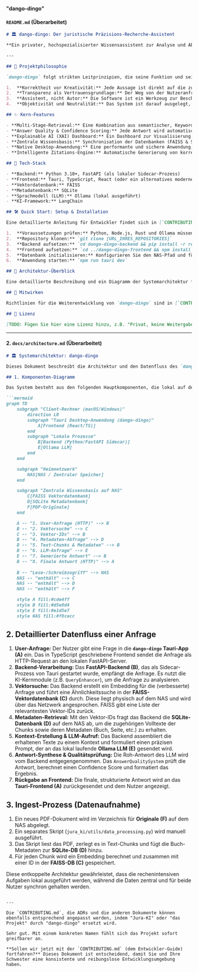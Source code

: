 **"dango-dingo"**

####  **`README.md` (Überarbeitet)**

```markdown
# 🏛️ dango-dingo: Der juristische Präzisions-Recherche-Assistent

**Ein privater, hochspezialisierter Wissensassistent zur Analyse und Abfrage von juristischen Fachtexten. `dango-dingo` ist als transparenter und validierbarer Helfer für das wissenschaftliche juristische Arbeiten konzipiert.**

---

## 🧭 Projektphilosophie

`dango-dingo` folgt strikten Leitprinzipien, die seine Funktion und seinen Zweck definieren:

1.  **Korrektheit vor Kreativität:** Jede Aussage ist direkt auf die zugrundeliegende, kuratierte Wissensbasis zurückführbar. Das System erfindet keine Informationen.
2.  **Transparenz als Vertrauensgrundlage:** Der Weg von der Nutzeranfrage zur finalen Antwort ist vollständig nachvollziehbar. Alle Retrieval- und Analyseschritte sind einsehbar.
3.  **Assistent, nicht Autor:** Die Software ist ein Werkzeug zur Beschleunigung und Absicherung der Recherche, nicht zur Erstellung eigener juristischer Meinungen. Die Verantwortung verbleibt beim Nutzer.
4.  **Objektivität und Neutralität:** Das System ist darauf ausgelegt, juristische Meinungsstreite (z.B. h.M. vs. Mindermeinung) neutral und gewichtet darzustellen, basierend auf den Quellen.

## ✨ Kern-Features

- **Multi-Stage-Retrieval:** Eine Kombination aus semantischer, Keyword- und Entitäten-basierter Suche für höchste Relevanz.
- **Answer Quality & Confidence Scoring:** Jede Antwort wird automatisch auf ihre Verlässlichkeit, Konsistenz und Quellenabdeckung bewertet.
- **Explainable AI (XAI) Dashboard:** Ein Dashboard zur Visualisierung des gesamten RAG-Prozesses, von der Query-Analyse bis zur Antwortsynthese.
- **Zentrale Wissensbasis:** Synchronisation der Datenbanken (FAISS & SQLite) über ein lokales NAS für die Nutzung durch mehrere Personen im selben Netzwerk.
- **Native Desktop-Anwendung:** Eine performante und sichere Anwendung, gebaut mit Tauri, die lokal auf dem Client-Rechner läuft.
- **Intelligente Zitations-Engine:** Automatische Generierung von korrekten Quellenangaben und Validierung von Rechtsnormen.

## 🚀 Tech-Stack

- **Backend:** Python 3.10+, FastAPI (als lokaler Sidecar-Prozess)
- **Frontend:** Tauri, TypeScript, React (oder ein alternatives modernes Framework)
- **Vektordatenbank:** FAISS
- **Metadatenbank:** SQLite
- **Sprachmodell (LLM):** Ollama (lokal ausgeführt)
- **KI-Framework:** LangChain

## 🛠️ Quick Start: Setup & Installation

Eine detaillierte Anleitung für Entwickler findet sich in [`CONTRIBUTING.md`](./CONTRIBUTING.md).

1.  **Voraussetzungen prüfen:** Python, Node.js, Rust und Ollama müssen installiert sein.
2.  **Repository klonen:** `git clone [URL_IHRES_REPOSITORIES]`
3.  **Backend aufsetzen:** `cd dango-dingo-backend && pip install -r requirements.txt`
4.  **Frontend aufsetzen:** `cd ../dango-dingo-frontend && npm install`
5.  **Datenbank initialisieren:** Konfigurieren Sie den NAS-Pfad und führen Sie das Ingest-Skript aus.
6.  **Anwendung starten:** `npm run tauri dev`

## 📄 Architektur-Überblick

Eine detaillierte Beschreibung und ein Diagramm der Systemarchitektur finden Sie in [`docs/architecture.md`](./docs/architecture.md).

## 🤝 Mitwirken

Richtlinien für die Weiterentwicklung von `dango-dingo` sind in [`CONTRIBUTING.md`](./CONTRIBUTING.md) dokumentiert.

## 📝 Lizenz

[TODO: Fügen Sie hier eine Lizenz hinzu, z.B. "Privat, keine Weitergabe".]
```

---

#### **2. `docs/architecture.md` (Überarbeitet)**

```markdown
# 🏛️ Systemarchitektur: dango-dingo

Dieses Dokument beschreibt die Architektur und den Datenfluss des `dango-dingo` Systems. Die Architektur ist als **"Local First" mit zentraler Datenhaltung** konzipiert.

## 1. Komponenten-Diagramm

Das System besteht aus den folgenden Hauptkomponenten, die lokal auf dem Client-Rechner ausgeführt werden, aber auf eine zentrale Datenquelle zugreifen.

```mermaid
graph TD
    subgraph "Client-Rechner (macOS/Windows)"
        direction LR
        subgraph "Tauri Desktop-Anwendung (dango-dingo)"
            A[Frontend (React/TS)]
        end
        subgraph "Lokale Prozesse"
            B[Backend (Python/FastAPI Sidecar)]
            E[Ollama LLM]
        end
    end

    subgraph "Heimnetzwerk"
        NAS[NAS / Zentraler Speicher]
    end

    subgraph "Zentrale Wissensbasis auf NAS"
        C[FAISS Vektordatenbank]
        D[SQLite Metadatenbank]
        F[PDF-Originale]
    end

    A -- "1. User-Anfrage (HTTP)" --> B
    B -- "2. Vektorsuche" --> C
    C -- "3. Vektor-IDs" --> B
    B -- "4. Metadaten-Abfrage" --> D
    D -- "5. Text-Chunks & Metadaten" --> B
    B -- "6. LLM-Anfrage" --> E
    E -- "7. Generierte Antwort" --> B
    B -- "8. Finale Antwort (HTTP)" --> A
  
    B -- "Lese-/Schreibzugriff" --> NAS
    NAS -- "enthält" --> C
    NAS -- "enthält" --> D
    NAS -- "enthält" --> F

    style A fill:#cde4ff
    style B fill:#d5e8d4
    style E fill:#e1d5e7
    style NAS fill:#f8cecc
```

## 2. Detaillierter Datenfluss einer Anfrage

1. **User-Anfrage:** Der Nutzer gibt eine Frage in die **`dango-dingo` Tauri-App (A)** ein. Das in TypeScript geschriebene Frontend sendet die Anfrage als HTTP-Request an den lokalen FastAPI-Server.
2. **Backend-Verarbeitung:** Das **FastAPI-Backend (B)**, das als Sidecar-Prozess von Tauri gestartet wurde, empfängt die Anfrage. Es nutzt die KI-Kernmodule (z.B. `QueryEnhancer`), um die Anfrage zu analysieren.
3. **Vektorsuche:** Das Backend erstellt ein Embedding für die (verbesserte) Anfrage und führt eine Ähnlichkeitssuche in der **FAISS-Vektordatenbank (C)** durch. Diese liegt physisch auf dem NAS und wird über das Netzwerk angesprochen. FAISS gibt eine Liste der relevantesten Vektor-IDs zurück.
4. **Metadaten-Retrieval:** Mit den Vektor-IDs fragt das Backend die **SQLite-Datenbank (D)** auf dem NAS ab, um die zugehörigen Volltexte der Chunks sowie deren Metadaten (Buch, Seite, etc.) zu erhalten.
5. **Kontext-Erstellung & LLM-Aufruf:** Das Backend assembliert die erhaltenen Texte zu einem Kontext und formuliert einen präzisen Prompt, der an das lokal laufende **Ollama LLM (E)** gesendet wird.
6. **Antwort-Synthese & Qualitätsprüfung:** Die Roh-Antwort des LLM wird vom Backend entgegengenommen. Das `AnswerQualitySystem` prüft die Antwort, berechnet einen Confidence Score und formatiert das Ergebnis.
7. **Rückgabe an Frontend:** Die finale, strukturierte Antwort wird an das **Tauri-Frontend (A)** zurückgesendet und dem Nutzer angezeigt.

## 3. Ingest-Prozess (Datenaufnahme)

1. Ein neues PDF-Dokument wird im Verzeichnis für **Originale (F)** auf dem NAS abgelegt.
2. Ein separates Skript (`jura_ki/utils/data_processing.py`) wird manuell ausgeführt.
3. Das Skript liest das PDF, zerlegt es in Text-Chunks und fügt die Buch-Metadaten zur **SQLite-DB (D)** hinzu.
4. Für jeden Chunk wird ein Embedding berechnet und zusammen mit einer ID in der **FAISS-DB (C)** gespeichert.

Diese entkoppelte Architektur gewährleistet, dass die rechenintensiven Aufgaben lokal ausgeführt werden, während die Daten zentral und für beide Nutzer synchron gehalten werden.

```

---

Die `CONTRIBUTING.md`, die ADRs und die anderen Dokumente können ebenfalls entsprechend angepasst werden, indem "Jura-KI" oder "das Projekt" durch "dango-dingo" ersetzt wird.

Sehr gut. Mit einem konkreten Namen fühlt sich das Projekt sofort greifbarer an.

**Sollen wir jetzt mit der `CONTRIBUTING.md` (dem Entwickler-Guide) fortfahren?** Dieses Dokument ist entscheidend, damit Sie und Ihre Schwester eine konsistente und reibungslose Entwicklungsumgebung haben.
```
